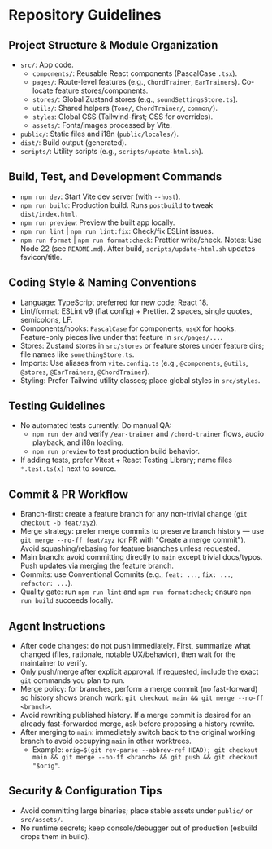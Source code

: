 # Repository Guidelines

## Project Structure & Module Organization
- `src/`: App code.
  - `components/`: Reusable React components (PascalCase `.tsx`).
  - `pages/`: Route-level features (e.g., `ChordTrainer`, `EarTrainers`). Co-locate feature stores/components.
  - `stores/`: Global Zustand stores (e.g., `soundSettingsStore.ts`).
  - `utils/`: Shared helpers (`Tone/`, `ChordTrainer/`, `common/`).
  - `styles`: Global CSS (Tailwind-first; CSS for overrides).
  - `assets/`: Fonts/images processed by Vite.
- `public/`: Static files and i18n (`public/locales/`).
- `dist/`: Build output (generated).
- `scripts/`: Utility scripts (e.g., `scripts/update-html.sh`).

## Build, Test, and Development Commands
- `npm run dev`: Start Vite dev server (with `--host`).
- `npm run build`: Production build. Runs `postbuild` to tweak `dist/index.html`.
- `npm run preview`: Preview the built app locally.
- `npm run lint` | `npm run lint:fix`: Check/fix ESLint issues.
- `npm run format` | `npm run format:check`: Prettier write/check.
Notes: Use Node 22 (see `README.md`). After build, `scripts/update-html.sh` updates favicon/title.

## Coding Style & Naming Conventions
- Language: TypeScript preferred for new code; React 18.
- Lint/format: ESLint v9 (flat config) + Prettier. 2 spaces, single quotes, semicolons, LF.
- Components/hooks: `PascalCase` for components, `useX` for hooks. Feature-only pieces live under that feature in `src/pages/...`.
- Stores: Zustand stores in `src/stores` or feature stores under feature dirs; file names like `somethingStore.ts`.
- Imports: Use aliases from `vite.config.ts` (e.g., `@components`, `@utils`, `@stores`, `@EarTrainers`, `@ChordTrainer`).
- Styling: Prefer Tailwind utility classes; place global styles in `src/styles`.

## Testing Guidelines
- No automated tests currently. Do manual QA:
  - `npm run dev` and verify `/ear-trainer` and `/chord-trainer` flows, audio playback, and i18n loading.
  - `npm run preview` to test production build behavior.
- If adding tests, prefer Vitest + React Testing Library; name files `*.test.ts(x)` next to source.

## Commit & PR Workflow
- Branch-first: create a feature branch for any non-trivial change (`git checkout -b feat/xyz`).
- Merge strategy: prefer merge commits to preserve branch history — use `git merge --no-ff feat/xyz` (or PR with "Create a merge commit"). Avoid squashing/rebasing for feature branches unless requested.
- Main branch: avoid committing directly to `main` except trivial docs/typos. Push updates via merging the feature branch.
- Commits: use Conventional Commits (e.g., `feat: ...`, `fix: ...`, `refactor: ...`).
- Quality gate: run `npm run lint` and `npm run format:check`; ensure `npm run build` succeeds locally.

## Agent Instructions
- After code changes: do not push immediately. First, summarize what changed (files, rationale, notable UX/behavior), then wait for the maintainer to verify.
- Only push/merge after explicit approval. If requested, include the exact `git` commands you plan to run.
- Merge policy: for branches, perform a merge commit (no fast-forward) so history shows branch work: `git checkout main && git merge --no-ff <branch>`.
- Avoid rewriting published history. If a merge commit is desired for an already fast-forwarded merge, ask before proposing a history rewrite.
- After merging to `main`: immediately switch back to the original working branch to avoid occupying `main` in other worktrees.
  - Example: `orig=$(git rev-parse --abbrev-ref HEAD); git checkout main && git merge --no-ff <branch> && git push && git checkout "$orig"`.

## Security & Configuration Tips
- Avoid committing large binaries; place stable assets under `public/` or `src/assets/`.
- No runtime secrets; keep console/debugger out of production (esbuild drops them in build).
